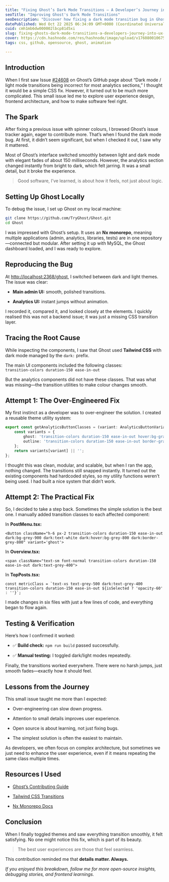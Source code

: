 ```yaml
---
title: "Fixing Ghost’s Dark Mode Transitions — A Developer’s Journey into UX Details"
seoTitle: "Improving Ghost's Dark Mode Transitions"
seoDescription: "Discover how fixing a dark mode transition bug in Ghost led to UX improvements and valuable lessons in frontend development"
datePublished: Wed Oct 22 2025 06:34:09 GMT+0000 (Coordinated Universal Time)
cuid: cmh1mb6dw000002lbcp81d5xi
slug: fixing-ghosts-dark-mode-transitions-a-developers-journey-into-ux-details
cover: https://cdn.hashnode.com/res/hashnode/image/upload/v1760800106750/639081c9-4c82-49b8-ba78-87a281c87ecd.png
tags: css, github, opensource, ghost, animation

---
```


## Introduction

When I first saw Issue [#24608](https://github.com/TryGhost/Ghost/issues/24608) on Ghost’s GitHub page about “Dark mode / light mode transitions being incorrect for most analytics sections,” I thought it would be a simple CSS fix. However, it turned out to be much more complicated. This small issue led me to explore user experience design, frontend architecture, and how to make software feel right.

## The Spark

After fixing a previous issue with spinner colours, I browsed Ghost’s issue tracker again, eager to contribute more. That’s when I found the dark mode bug. At first, it didn’t seem significant, but when I checked it out, I saw why it mattered.

Most of Ghost’s interface switched smoothly between light and dark mode with elegant fades of about 150 milliseconds. However, the analytics section changed instantly from bright to dark, which felt jarring. It was a small detail, but it broke the experience.

> Good software, I’ve learned, is about how it feels, not just about logic.

## Setting Up Ghost Locally

To debug the issue, I set up Ghost on my local machine:

```bash
git clone https://github.com/TryGhost/Ghost.git
cd Ghost
```

I was impressed with Ghost’s setup. It uses an **Nx monorepo**, meaning multiple applications (admin, analytics, libraries, tests) are in one repository—connected but modular. After setting it up with MySQL, the Ghost dashboard loaded, and I was ready to explore.

## Reproducing the Bug

At [http://localhost:2368/ghost](http://localhost:2368/ghost), I switched between dark and light themes. The issue was clear:

* **Main admin UI:** smooth, polished transitions.
    
* **Analytics UI:** instant jumps without animation.
    

I recorded it, compared it, and looked closely at the elements. I quickly realised this was not a backend issue; it was just a missing CSS transition layer.

## Tracing the Root Cause

While inspecting the components, I saw that Ghost used **Tailwind CSS** with dark mode managed by the `dark:` prefix.

The main UI components included the following classes:  
`transition-colors duration-150 ease-in-out`

But the analytics components did not have these classes. That was what was missing—the transition utilities to make colour changes smooth.

## Attempt 1: The Over-Engineered Fix

My first instinct as a developer was to over-engineer the solution. I created a reusable theme utility system:

```ts
export const getAnalyticsButtonClasses = (variant: AnalyticsButtonVariant): string => {
    const variants = {
        ghost: 'transition-colors duration-150 ease-in-out hover:bg-gray-200 dark:hover:bg-gray-700',
        outline: 'transition-colors duration-150 ease-in-out border-gray-300 dark:border-gray-600...',
    };
    return variants[variant] || '';
};
```

I thought this was clean, modular, and scalable, but when I ran the app, nothing changed. The transitions still snapped instantly. It turned out the existing components had hardcoded styles, so my utility functions weren’t being used. I had built a nice system that didn’t work.

## Attempt 2: The Practical Fix

So, I decided to take a step back. Sometimes the simple solution is the best one. I manually added transition classes to each affected component:

In **PostMenu.tsx:**

```tsx
<Button className="h-6 px-2 transition-colors duration-150 ease-in-out dark:bg-grey-900 dark:text-white dark:hover:bg-grey-800 dark:border-grey-800" variant='ghost'>
```

In **Overview.tsx:**

```tsx
<span className="text-sm font-normal transition-colors duration-150 ease-in-out dark:text-grey-400">
```

In **TopPosts.tsx:**

```tsx
const metricClass = `text-xs text-grey-500 dark:text-grey-400 transition-colors duration-150 ease-in-out ${isSelected ? 'opacity-60' : ''}`;
```

I made changes in six files with just a few lines of code, and everything began to flow again.

## Testing & Verification

Here’s how I confirmed it worked:

* ✅ **Build check:** `npm run build` passed successfully.
    
* ✅ **Manual testing:** I toggled dark/light modes repeatedly.
    

Finally, the transitions worked everywhere. There were no harsh jumps, just smooth fades—exactly how it should feel.

## Lessons from the Journey

This small issue taught me more than I expected:

* Over-engineering can slow down progress.
    
* Attention to small details improves user experience.
    
* Open source is about learning, not just fixing bugs.
    
* The simplest solution is often the easiest to maintain.
    

As developers, we often focus on complex architecture, but sometimes we just need to enhance the user experience, even if it means repeating the same class multiple times.

## Resources I Used

* [Ghost’s Contributing Guide](https://ghost.org/docs/contributing/)
    
* [Tailwind CSS Transitions](https://tailwindcss.com/docs/transition-property)
    
* [Nx Monorepo Docs](https://nx.dev/)
    

## Conclusion

When I finally toggled themes and saw everything transition smoothly, it felt satisfying. No one might notice this fix, which is part of its beauty.

> The best user experiences are those that feel seamless.

This contribution reminded me that **details matter. Always.**

*If you enjoyed this breakdown, follow me for more open-source insights, debugging stories, and frontend learnings.*